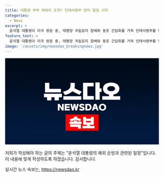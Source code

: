 ```yaml
---
title: 대통령 부부 하와이 도착! 인태사령부 방미 일정 시작
categories:
  - News
excerpt: >
  윤석열 대통령이 미국 방문 중, 태평양 국립묘지 참배와 동포 간담회를 거쳐 인태사령부를 방문했다. 이는 29년 만에 현직 한국 대통령이 인태사령부를 찾는 일이다. 이어 북대서양조약기구(NATO) 정상회의에 참석할 예정이며, 체코, 스웨덴, 핀란드 등 5개 이상의 나토 회원국과 릴레이 양자회담을 진행할 것으로 보인다.
feature_text: >
  윤석열 대통령이 미국 방문 중, 태평양 국립묘지 참배와 동포 간담회를 거쳐 인태사령부를 방문했다. 이는 29년 만에 현직 한국 대통령이 인태사령부를 찾는 일이다. 이어 북대서양조약기구(NATO) 정상회의에 참석할 예정이며, 체코, 스웨덴, 핀란드 등 5개 이상의 나토 회원국과 릴레이 양자회담을 진행할 것으로 보인다.
image: '/assets/img/newsdao_breakingnews.jpg'
---
```


<p><img src="/assets/img/newsdao_breakingnews.jpg" alt="ranknews 속보" /></p>

<p>저희가 작성해야 하는 글의 주제는 "윤석열 대통령의 해외 순방과 관련된 일정"입니다. 이 내용에 맞게 작성하도록 하겠습니다. 감사합니다.</p>
실시간 뉴스 속보는, <a href="https://newsdao.kr" rel="dofollow">https://newsdao.kr</a>


